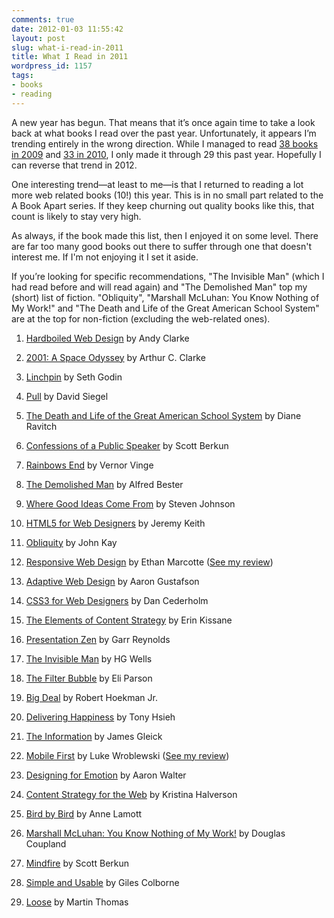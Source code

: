 ```yaml
---
comments: true
date: 2012-01-03 11:55:42
layout: post
slug: what-i-read-in-2011
title: What I Read in 2011
wordpress_id: 1157
tags:
- books
- reading
---
```


A new year has begun. That means that it’s once again time to take a look back at what books I read over the past year. Unfortunately, it appears I’m trending entirely in the wrong direction. While I managed to read [38 books in 2009](http://timkadlec.com/2010/02/what-i-read-in-2009/) and [33 in 2010](http://timkadlec.com/2011/01/what-i-read-in-2010/), I only made it through 29 this past year. Hopefully I can reverse that trend in 2012.

One interesting trend—at least to me—is that I returned to reading a lot more web related books (10!) this year. This is in no small part related to the A Book Apart series. If they keep churning out quality books like this, that count is likely to stay very high.

As always, if the book made this list, then I enjoyed it on some level. There are far too many good books out there to suffer through one that doesn't interest me. If I'm not enjoying it I set it aside.

If you’re looking for specific recommendations, "The Invisible Man" (which I had read before and will read again) and "The Demolished Man" top my (short) list of fiction. "Obliquity", "Marshall McLuhan: You Know Nothing of My Work!" and "The Death and Life of the Great American School System" are at the top for non-fiction (excluding the web-related ones).



	
  1. [Hardboiled Web Design](http://www.fivesimplesteps.com/products/hardboiled-web-design) by Andy Clarke

	
  2. [2001: A Space Odyssey](http://www.amazon.com/gp/product/0451457994/ref=as_li_ss_tl?ie=UTF8&tag=timkadcom-20&linkCode=as2&camp=1789&creative=390957&creativeASIN=0451457994) by Arthur C. Clarke

	
  3. [Linchpin](http://www.amazon.com/gp/product/1591844096/ref=as_li_ss_tl?ie=UTF8&tag=timkadcom-20&linkCode=as2&camp=1789&creative=390957&creativeASIN=1591844096) by Seth Godin

	
  4. [Pull](http://www.amazon.com/gp/product/B00403NG2C/ref=as_li_ss_tl?ie=UTF8&tag=timkadcom-20&linkCode=as2&camp=1789&creative=390957&creativeASIN=B00403NG2C) by David Siegel

	
  5. [The Death and Life of the Great American School System](http://www.amazon.com/gp/product/0465025579/ref=as_li_ss_tl?ie=UTF8&tag=timkadcom-20&linkCode=as2&camp=1789&creative=390957&creativeASIN=0465025579) by Diane Ravitch

	
  6. [Confessions of a Public Speaker](http://www.amazon.com/gp/product/1449301959/ref=as_li_ss_tl?ie=UTF8&tag=timkadcom-20&linkCode=as2&camp=1789&creative=390957&creativeASIN=1449301959) by Scott Berkun

	
  7. [Rainbows End](http://www.amazon.com/gp/product/0812536363/ref=as_li_ss_tl?ie=UTF8&tag=timkadcom-20&linkCode=as2&camp=1789&creative=390957&creativeASIN=0812536363) by Vernor Vinge

	
  8. [The Demolished Man](http://www.amazon.com/gp/product/1857988221/ref=as_li_ss_tl?ie=UTF8&tag=timkadcom-20&linkCode=as2&camp=1789&creative=390957&creativeASIN=1857988221) by Alfred Bester

	
  9. [Where Good Ideas Come From](http://www.amazon.com/gp/product/1594485380/ref=as_li_ss_tl?ie=UTF8&tag=timkadcom-20&linkCode=as2&camp=1789&creative=390957&creativeASIN=1594485380) by Steven Johnson

	
  10. [HTML5 for Web Designers](http://www.abookapart.com/products/html5-for-web-designers) by Jeremy Keith

	
  11. [Obliquity](http://www.amazon.com/gp/product/1594202788/ref=as_li_ss_tl?ie=UTF8&tag=timkadcom-20&linkCode=as2&camp=1789&creative=390957&creativeASIN=1594202788) by John Kay

	
  12. [Responsive Web Design](http://www.abookapart.com/products/responsive-web-design) by Ethan Marcotte ([See my review](http://timkadlec.com/2011/06/book-review-responsive-web-design/))

	
  13. [Adaptive Web Design](http://easy-readers.net/books/adaptive-web-design/) by Aaron Gustafson

	
  14. [CSS3 for Web Designers](http://www.abookapart.com/products/css3-for-web-designers) by Dan Cederholm

	
  15. [The Elements of Content Strategy](http://www.abookapart.com/products/the-elements-of-content-strategy) by Erin Kissane

	
  16. [Presentation Zen](http://www.amazon.com/gp/product/0321525655/ref=as_li_ss_tl?ie=UTF8&tag=timkadcom-20&linkCode=as2&camp=1789&creative=390957&creativeASIN=0321525655) by Garr Reynolds

	
  17. [The Invisible Man](http://www.amazon.com/gp/product/1580493424/ref=as_li_ss_tl?ie=UTF8&tag=timkadcom-20&linkCode=as2&camp=1789&creative=390957&creativeASIN=1580493424) by HG Wells

	
  18. [The Filter Bubble](http://www.amazon.com/gp/product/1594203008/ref=as_li_ss_tl?ie=UTF8&tag=timkadcom-20&linkCode=as2&camp=1789&creative=390957&creativeASIN=1594203008) by Eli Parson

	
  19. [Big Deal](http://www.amazon.com/Big-Deal-Famous-Almost-ebook/dp/B005HJPUNQ) by Robert Hoekman Jr.

	
  20. [Delivering Happiness](http://www.amazon.com/gp/product/0446576220/ref=as_li_ss_tl?ie=UTF8&tag=timkadcom-20&linkCode=as2&camp=1789&creative=390957&creativeASIN=0446576220) by Tony Hsieh

	
  21. [The Information](http://www.amazon.com/gp/product/0375423729/ref=as_li_ss_tl?ie=UTF8&tag=timkadcom-20&linkCode=as2&camp=1789&creative=390957&creativeASIN=0375423729) by James Gleick

	
  22. [Mobile First](http://www.abookapart.com/products/mobile-first) by Luke Wroblewski ([See my review](http://timkadlec.com/2011/10/book-review-mobile-first/))

	
  23. [Designing for Emotion](http://www.abookapart.com/products/designing-for-emotion) by Aaron Walter

	
  24. [Content Strategy for the Web](http://www.amazon.com/gp/product/0321620062/ref=as_li_ss_tl?ie=UTF8&tag=timkadcom-20&linkCode=as2&camp=1789&creative=390957&creativeASIN=0321620062) by Kristina Halverson

	
  25. [Bird by Bird](http://www.amazon.com/gp/product/0385480016/ref=as_li_ss_tl?ie=UTF8&tag=timkadcom-20&linkCode=as2&camp=1789&creative=390957&creativeASIN=0385480016) by Anne Lamott

	
  26. [Marshall McLuhan: You Know Nothing of My Work!](http://www.amazon.com/gp/product/1935633163/ref=as_li_ss_tl?ie=UTF8&tag=timkadcom-20&linkCode=as2&camp=1789&creative=390957&creativeASIN=1935633163) by Douglas Coupland

	
  27. [Mindfire](http://www.amazon.com/gp/product/0983873100/ref=as_li_ss_tl?ie=UTF8&tag=timkadcom-20&linkCode=as2&camp=1789&creative=390957&creativeASIN=0983873100) by Scott Berkun

	
  28. [Simple and Usable](http://www.amazon.com/gp/product/0321703545/ref=as_li_ss_tl?ie=UTF8&tag=timkadcom-20&linkCode=as2&camp=1789&creative=390957&creativeASIN=0321703545) by Giles Colborne

	
  29. [Loose](http://www.amazon.com/gp/product/0755361555/ref=as_li_ss_tl?ie=UTF8&tag=timkadcom-20&linkCode=as2&camp=1789&creative=390957&creativeASIN=0755361555) by Martin Thomas


